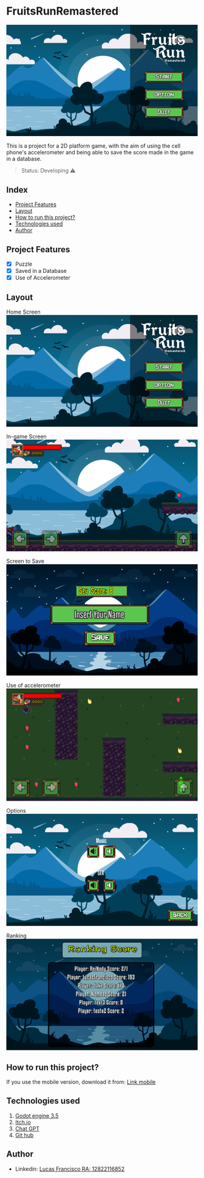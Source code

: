 # FruitsRunRemastered
<img src="/Github Image/Tela-Inicial.png"/>

This is a project for a 2D platform game, with the aim of using the cell phone's accelerometer and being able to save the score made in the game in a database.

> Status: Developing ⚠️

## Index
- <a href="#Project Features">Project Features</a>
- <a href="#layout">Layout</a>
- <a href="#How to run this project?">How to run this project?</a>
- <a href="#Technologies used">Technologies used</a>
- <a href="#Author">Author</a>

## Project Features

- [x] Puzzle
- [x] Saved in a Database
- [x] Use of Accelerometer

## Layout
Home Screen
<img src="/Github Image/Tela-Inicial.png"/>

In-game Screen
<img src="/Github Image/In-Game.png"/>

Screen to Save
<img src="/Github Image/Tela-de-Save.png"/>

Use of accelerometer
<img src="/Github Image/Gyro.png"/>

Options
<img src="/Github Image/Tela-Opcoes.png"/>

Ranking
<img src="/Github Image/Ranking.png"/>

## How to run this project?
If you use the mobile version, download it from:
[Link mobile](https://reinody.itch.io/fruits-run-remastered)

## Technologies used
1. [Godot engine 3.5](https://godotengine.org/download/3.x/windows/)
2. [Itch.io](https://itch.io/)
3. [Chat GPT](https://openai.com/blog/chatgpt)
4. [Git hub](https://github.com/)

## Author

- Linkedin: [Lucas Francisco RA: 12822116852](https://www.linkedin.com/in/lucas-francisco-chacon/)
